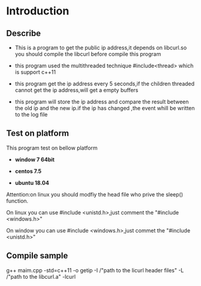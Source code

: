 Introduction
=======
## Describe
* This is a program to get the public ip address,it depends on libcurl.so you should compile the libcurl before compile this program

* this  program used the multithreaded technique #include&lt;thread&gt; which is support c++11

* this program get the ip address every 5 seconds,if the  children threaded cannot get the ip address,will get a empty buffers

* this program will store the ip address and compare the result between the old ip and the new ip.if the ip has changed ,the event whill be written to the log file


## Test on platform
This program test on bellow platform

* **window 7 64bit**

* **centos 7.5**
* **ubuntu 18.04**

Attention:on linux you should modfiy the head file who prive the sleep() function.

On linux you can use #include &lt;unistd.h&gt;,just comment the "#include &lt;windows.h&gt;"

On window you can use #include &lt;windows.h&gt;,just commet the "#include &lt;unistd.h&gt;"

## Compile sample
g++ maim.cpp -std=c++11 -o getip -I /"path to the licurl header files" -L /"path to the libcurl.a" -lcurl
